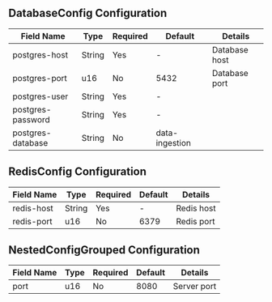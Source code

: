 [//]: # (CONFIG_DOCS_START)

## DatabaseConfig Configuration

| Field Name        | Type   | Required | Default        | Details       |
|-------------------|--------|----------|----------------|---------------|
| postgres-host     | String | Yes      | -              | Database host |
| postgres-port     | u16    | No       | 5432           | Database port |
| postgres-user     | String | Yes      | -              |               |
| postgres-password | String | Yes      | -              |               |
| postgres-database | String | No       | data-ingestion |               |

## RedisConfig Configuration

| Field Name | Type   | Required | Default | Details    |
|------------|--------|----------|---------|------------|
| redis-host | String | Yes      | -       | Redis host |
| redis-port | u16    | No       | 6379    | Redis port |

## NestedConfigGrouped Configuration

| Field Name | Type | Required | Default | Details     |
|------------|------|----------|---------|-------------|
| port       | u16  | No       | 8080    | Server port |



[//]: # (CONFIG_DOCS_END)